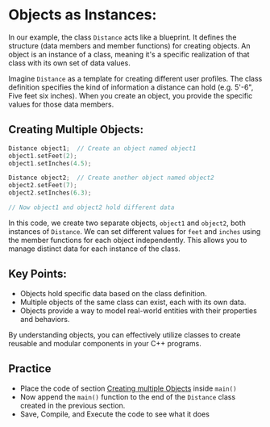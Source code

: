 # Objects as Instances:

In our example, the class `Distance` acts like a blueprint. It defines the structure (data members and member functions) for creating objects. An object is an instance of a class, meaning it's a specific realization of that class with its own set of data values.

Imagine `Distance` as a template for creating different user profiles. The class definition specifies the kind of information a distance can hold (e.g. 5'-6", Five feet six inches). When you create an object, you provide the specific values for those data members.

## Creating Multiple Objects:

```c++
Distance object1;  // Create an object named object1
object1.setFeet(2);
object1.setInches(4.5);

Distance object2;  // Create another object named object2
object2.setFeet(7);
object2.setInches(6.3);

// Now object1 and object2 hold different data
```

In this code, we create two separate objects, `object1` and `object2`, both instances of `Distance`. We can set different values for `feet` and `inches` using the member functions for each object independently. This allows you to manage distinct data for each instance of the class.

## Key Points:

- Objects hold specific data based on the class definition.
- Multiple objects of the same class can exist, each with its own data.
- Objects provide a way to model real-world entities with their properties and behaviors.

By understanding objects, you can effectively utilize classes to create reusable and modular components in your C++ programs.

## Practice

- Place the code of section [Creating multiple Objects](#creating-multiple-objects) inside `main()`
- Now append the `main()` function to the end of the `Distance` class created in the previous section.
- Save, Compile, and Execute the code to see what it does